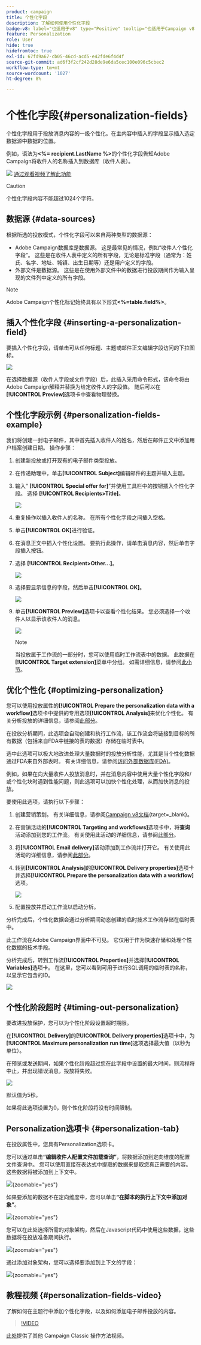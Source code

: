 ```yaml
---
product: campaign
title: 个性化字段
description: 了解如何使用个性化字段
badge-v8: label="也适用于v8" type="Positive" tooltip="也适用于Campaign v8"
feature: Personalization
role: User
hide: true
hidefromtoc: true
exl-id: 67fd9a67-cb05-46cd-acd5-e42fde6f4d4f
source-git-commit: ad6f3f2cf242d28de9e6da5cec100e096c5cbec2
workflow-type: tm+mt
source-wordcount: '1027'
ht-degree: 8%

---
```


# 个性化字段{#personalization-fields}

个性化字段用于投放消息内容的一级个性化。在主内容中插入的字段显示插入选定数据源中数据的位置。

例如，语法为&#x200B;**&lt;%= recipient.LastName %>**&#x200B;的个性化字段告知Adobe Campaign将收件人的名称插入到数据库（收件人表）。

![](assets/do-not-localize/how-to-video.png) [通过观看视频了解此功能](#personalization-fields-video)

>[!CAUTION]
>
>个性化字段内容不能超过1024个字符。

## 数据源 {#data-sources}

根据所选的投放模式，个性化字段可以来自两种类型的数据源：

* Adobe Campaign数据库是数据源。 这是最常见的情况，例如“收件人个性化字段”。 这些是在收件人表中定义的所有字段，无论是标准字段（通常为：姓氏、名字、地址、城镇、出生日期等）还是用户定义的字段。
* 外部文件是数据源。 这些是在使用外部文件中的数据进行投放期间作为输入呈现的文件列中定义的所有字段。

>[!NOTE]
>
>Adobe Campaign个性化标记始终具有以下形式&#x200B;**&lt;%=table.field%>**。

## 插入个性化字段 {#inserting-a-personalization-field}

要插入个性化字段，请单击可从任何标题、主题或邮件正文编辑字段访问的下拉图标。

![](assets/s_ncs_user_add_custom_field.png)

在选择数据源（收件人字段或文件字段）后，此插入采用命令形式，该命令将由Adobe Campaign解释并替换为给定收件人的字段值。 随后可以在&#x200B;**[!UICONTROL Preview]**&#x200B;选项卡中查看物理替换。

## 个性化字段示例 {#personalization-fields-example}

我们将创建一封电子邮件，其中首先插入收件人的姓名，然后在邮件正文中添加用户档案创建日期。 操作步骤：

1. 创建新投放或打开现有的电子邮件类型投放。
1. 在传递助理中，单击&#x200B;**[!UICONTROL Subject]**&#x200B;编辑邮件的主题并输入主题。
1. 输入“ **[!UICONTROL Special offer for]**”并使用工具栏中的按钮插入个性化字段。 选择 **[!UICONTROL Recipients>Title]**。

   ![](assets/s_ncs_user_insert_custom_field.png)

1. 重复操作以插入收件人的名称。 在所有个性化字段之间插入空格。
1. 单击&#x200B;**[!UICONTROL OK]**&#x200B;进行验证。
1. 在消息正文中插入个性化设置。 要执行此操作，请单击消息内容，然后单击字段插入按钮。
1. 选择 **[!UICONTROL Recipient>Other...]**。

   ![](assets/s_ncs_user_insert_custom_field_b.png)

1. 选择要显示信息的字段，然后单击&#x200B;**[!UICONTROL OK]**。

   ![](assets/s_ncs_user_insert_custom_field_c.png)

1. 单击&#x200B;**[!UICONTROL Preview]**&#x200B;选项卡以查看个性化结果。 您必须选择一个收件人以显示该收件人的消息。

   ![](assets/s_ncs_user_insert_custom_field_d.png)

   >[!NOTE]
   >
   >当投放属于工作流的一部分时，您可以使用临时工作流表中的数据。 此数据在&#x200B;**[!UICONTROL Target extension]**&#x200B;菜单中分组。 如需详细信息，请参阅[此小节](../../workflow/using/data-life-cycle.md#target-data)。

## 优化个性化 {#optimizing-personalization}

您可以使用投放属性的&#x200B;**[!UICONTROL Prepare the personalization data with a workflow]**&#x200B;选项卡中提供的专用选项&#x200B;**[!UICONTROL Analysis]**&#x200B;来优化个性化。 有关分析投放的详细信息，请参阅[此部分](steps-validating-the-delivery.md#analyzing-the-delivery)。

在投放分析期间，此选项会自动创建和执行工作流，该工作流会将链接到目标的所有数据（包括来自FDA中链接的表的数据）存储在临时表中。

选中此选项可以极大地改进处理大量数据时的投放分析性能，尤其是当个性化数据通过FDA来自外部表时。 有关详细信息，请参阅[访问外部数据库(FDA)](../../installation/using/about-fda.md)。

例如，如果在向大量收件人投放消息时，并在消息内容中使用大量个性化字段和/或个性化块时遇到性能问题，则此选项可以加快个性化处理，从而加快消息的投放。

要使用此选项，请执行以下步骤：

1. 创建营销策划。 有关详细信息，请参阅[Campaign v8文档](https://experienceleague.adobe.com/docs/campaign/automation/campaign-orchestration/set-up-campaigns.html?lang=zh-Hans){target=_blank}。
1. 在营销活动的&#x200B;**[!UICONTROL Targeting and workflows]**&#x200B;选项卡中，将&#x200B;**查询**&#x200B;活动添加到您的工作流。 有关使用此活动的详细信息，请参阅[此部分](../../workflow/using/query.md)。
1. 将&#x200B;**[!UICONTROL Email delivery]**&#x200B;活动添加到工作流并打开它。 有关使用此活动的详细信息，请参阅[此部分](../../workflow/using/delivery.md)。
1. 转到&#x200B;**[!UICONTROL Analysis]**&#x200B;的&#x200B;**[!UICONTROL Delivery properties]**&#x200B;选项卡并选择&#x200B;**[!UICONTROL Prepare the personalization data with a workflow]**&#x200B;选项。

   ![](assets/perso_optimization.png)

1. 配置投放并启动工作流以启动分析。

分析完成后，个性化数据会通过分析期间动态创建的临时技术工作流存储在临时表中。

此工作流在Adobe Campaign界面中不可见。 它仅用于作为快速存储和处理个性化数据的技术手段。

分析完成后，转到工作流&#x200B;**[!UICONTROL Properties]**&#x200B;并选择&#x200B;**[!UICONTROL Variables]**&#x200B;选项卡。 在这里，您可以看到可用于进行SQL调用的临时表的名称，以显示它包含的ID。

![](assets/perso_optimization_temp_table.png)

## 个性化阶段超时 {#timing-out-personalization}

要改进投放保护，您可以为个性化阶段设置超时期限。

在&#x200B;**[!UICONTROL Delivery]**&#x200B;的&#x200B;**[!UICONTROL Delivery properties]**&#x200B;选项卡中，为&#x200B;**[!UICONTROL Maximum personalization run time]**&#x200B;选项选择最大值（以秒为单位）。

在预览或发送期间，如果个性化阶段超过您在此字段中设置的最大时间，则流程将中止，并出现错误消息，投放将失败。

![](assets/perso_time-out.png)

默认值为5秒。

如果将此选项设置为0，则个性化阶段将没有时间限制。

## Personalization选项卡 {#personalization-tab}

在投放属性中，您具有Personalization选项卡。

您可以通过单击&#x200B;**“编辑收件人配置文件加载查询”**，将数据添加到定向维度的配置文件查询中。 您可以使用直接在表达式中提取的数据来提取您真正需要的内容。 这些数据将被添加到上下文中。

![](assets/persotab-edit.png){zoomable="yes"}

如果要添加的数据不在定向维度中，您可以单击&#x200B;**“在脚本的执行上下文中添加对象”**。

![](assets/persotab_addobjects.png){zoomable="yes"}

您可以在此处选择所需的对象架构，然后在Javascript代码中使用这些数据，这些数据将在投放准备期间执行。

![](assets/persotab_addobjects_articles.png){zoomable="yes"}

通过添加对象架构，您可以选择要添加到上下文的字段：

![](assets/persotab_addobjects_fields.png){zoomable="yes"}

## 教程视频 {#personalization-fields-video}

了解如何在主题行中添加个性化字段，以及如何添加电子邮件投放的内容。

>[!VIDEO](https://video.tv.adobe.com/v/27467?quality=12&captions=chi_hans)

[此处](https://experienceleague.adobe.com/docs/campaign-classic-learn/tutorials/overview.html?lang=zh-Hans)提供了其他 Campaign Classic 操作方法视频。

